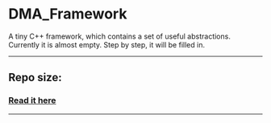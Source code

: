 # DMA_Framework

A tiny C++ framework, which contains a set of useful abstractions.
Currently it is almost empty. Step by step, it will be filled in.

----

## Repo size: 

### [Read it here](./md/repo_size/repo_size.md)

----